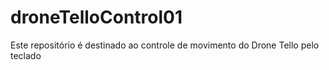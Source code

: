 # droneTelloControl01
Este repositório é destinado ao controle de movimento do Drone Tello pelo teclado
